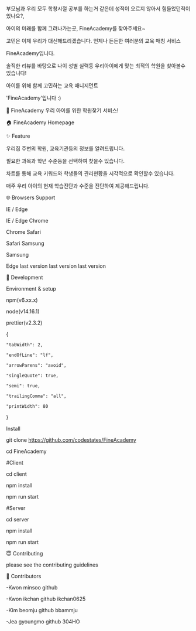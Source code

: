 
부모님과 우리 모두 학창시절 공부를 하는거 같은데 성적이 오르지 않아서 힘들었던적이 있나요?,

아이의 미래를 함께 그려나가는곳, FineAcademy를 찾아주세요~

고민은 이제 우리가 대신해드리겠습니다. 언제나 든든한 여러분의 교육 매칭 서비스

FineAcademy입니다.

솔직한 리뷰를 바탕으로 나이 성별 실력등 우리아이에게 맞는 최적의 학원을 찾아볼수 있습니다!

아이를 위해 함께 고민하는 교육 매니지먼트

'FineAcademy'입니다 :)


📰 FineAcademy
우리 아이를 위한 학원찾기 서비스!


🏠 FineAcademy Homepage


✨ Feature

우리집 주변의 학원, 교육기관등의 정보를 알려드립니다.

필요한 과목과 학년 수준등을 선택하여 찾을수 있습니다.

차트를 통해 교육 키워드와 학생들의 관리현황을 시각적으로 확인할수 있습니다. 

매주 우리 아이의 현재 학습진단과 수준을 진단하여 제공해드립니다.

🌐 Browsers Support

IE / Edge

IE / Edge	Chrome

Chrome	Safari

Safari	Samsung

Samsung

Edge	last version	last version	last version


🔨 Development



Environment & setup

npm(v6.xx.x)

node(v14.16.1)

prettier(v2.3.2)

  {
  
    "tabWidth": 2,
    
    "endOfLine": "lf",
    
    "arrowParens": "avoid",
    
    "singleQuote": true,
    
    "semi": true,
    
    "trailingComma": "all",
    
    "printWidth": 80
    
  }
  
  
Install

git clone https://github.com/codestates/FineAcademy

cd FineAcademy

#Client

cd client

npm install

npm run start

#Server

cd server

npm install

npm run start

😇 Contributing

please see the contributing guidelines

👤 Contributors

-Kwon minsoo github

-Kwon ikchan github ikchan0625

-Kim beomju github bbammju

-Jea gyoungmo github 304HO
